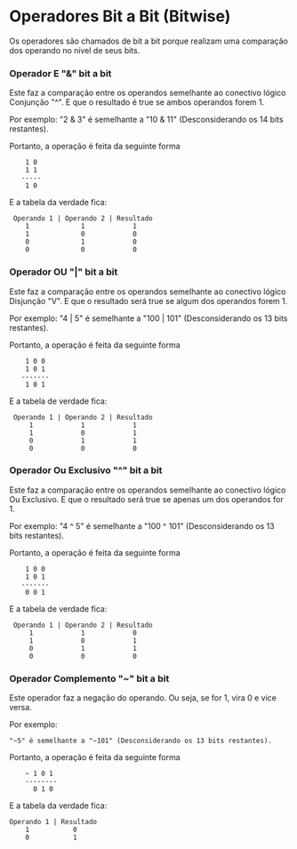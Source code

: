 # Operadores Bit a Bit (Bitwise)

Os operadores são chamados de bit a bit porque realizam uma comparação dos operando no nível de seus bits.

### Operador E "&" bit a bit
Este faz a comparação entre os operandos semelhante ao conectivo lógico Conjunção "^". E que o resultado é true se ambos operandos forem 1.

Por exemplo:
    "2 & 3" é semelhante a "10 & 11" (Desconsiderando os 14 bits restantes).

Portanto, a operação é feita da seguinte forma

        1 0
        1 1
       -----
        1 0

E a tabela da verdade fica:

     Operando 1 | Operando 2 | Resultado
        1             1            1
        1             0            0
        0             1            0
        0             0            0



### Operador OU "|" bit a bit
Este faz a comparação entre os operandos semelhante ao conectivo lógico Disjunção "V". E que o resultado será true se algum dos operandos forem 1.

Por exemplo:
    "4 | 5" é semelhante a "100 | 101" (Desconsiderando os 13 bits restantes).

Portanto, a operação é feita da seguinte forma

        1 0 0
        1 0 1
       -------
        1 0 1

E a tabela de verdade fica:

     Operando 1 | Operando 2 | Resultado
         1            1            1
         1            0            1
         0            1            1
         0            0            0


### Operador Ou Exclusivo "^" bit a bit
Este faz a comparação entre os operandos semelhante ao conectivo lógico Ou Exclusivo. E que o resultado será true se apenas um dos operandos for 1.

Por exemplo:
    "4 ^ 5" é semelhante a "100 ^ 101" (Desconsiderando os 13 bits restantes).

Portanto, a operação é feita da seguinte forma

        1 0 0
        1 0 1
       -------
        0 0 1

E a tabela de verdade fica:

     Operando 1 | Operando 2 | Resultado
         1            1            0
         1            0            1
         0            1            1
         0            0            0


### Operador Complemento "~" bit a bit
Este operador faz a negação do operando. Ou seja, se for 1, vira 0 e vice versa.

Por exemplo:


    "~5" é semelhante a "~101" (Desconsiderando os 13 bits restantes).


Portanto, a operação é feita da seguinte forma

        ~ 1 0 1
        --------
          0 1 0

E a tabela da verdade fica:

    Operando 1 | Resultado
        1           0
        0           1

